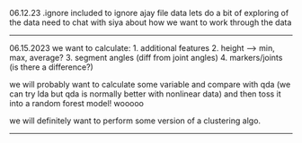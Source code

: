 06.12.23
.ignore included to ignore ajay file data
lets do a bit of exploring of the data 
need to chat with siya about how we want to work through the data

---

06.15.2023
we want to calculate:
	1. additional features
	2. height --> min, max, average?
	3. segment angles (diff from joint angles)
	4. markers/joints (is there a difference?) 

we will probably want to calculate some variable and compare with qda (we can try lda but qda is normally better with nonlinear data) and then toss it into a random forest model! wooooo 

we will definitely want to perform some version of a clustering algo. 













-----

